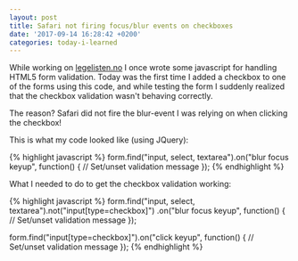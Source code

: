 ```yaml
---
layout: post
title: Safari not firing focus/blur events on checkboxes
date: '2017-09-14 16:28:42 +0200'
categories: today-i-learned
---
```


While working on [legelisten.no](www.legelisten.no) I once wrote some javascript for handling HTML5 form validation. Today was the first time I added a checkbox to one of the forms using this code, and while testing the form I suddenly realized that the checkbox validation wasn't behaving correctly.

The reason? Safari did not fire the blur-event I was relying on when clicking the checkbox!

This is what my code looked like (using JQuery):

{% highlight javascript %}
form.find("input, select, textarea").on("blur focus keyup", function() {
  // Set/unset validation message
});
{% endhighlight %}

What I needed to do to get the checkbox validation working:

{% highlight javascript %}
form.find("input, select, textarea").not("input[type=checkbox]")
    .on("blur focus keyup", function() {
  // Set/unset validation message
});

form.find("input[type=checkbox]").on("click keyup", function() {
  // Set/unset validation message
});
{% endhighlight %}
